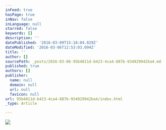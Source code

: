 ```yaml
---
inFeed: true
hasPage: true
inNav: false
inLanguage: null
starred: false
keywords: []
description: ''
datePublished: '2016-03-09T15:18:04.029Z'
dateModified: '2016-03-06T12:53:03.094Z'
title: ''
author: []
sourcePath: _posts/2016-03-06-95b4811d-b423-4ca4-887b-934929942ba4.md
published: true
authors: []
publisher:
  name: null
  domain: null
  url: null
  favicon: null
url: 95b4811d-b423-4ca4-887b-934929942ba4/index.html
_type: Article

---
```

![](https://the-grid-user-content.s3-us-west-2.amazonaws.com/75cb97b9-838a-48d6-95ea-71adb04ec1e4.jpg)